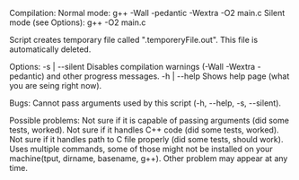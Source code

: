Compilation:
	  Normal mode: g++ -Wall -pedantic -Wextra -O2 main.c
	  Silent mode (see Options): g++ -O2 main.c
    
Script creates temporary file called ".temporeryFile.out". This file is automatically deleted.

Options: 
	  -s | --silent		Disables compilation warnings (-Wall -Wextra -pedantic) and other progress messages.
	  -h | --help		Shows help page (what you are seing right now).
    
Bugs:
	  Cannot pass arguments used by this script (-h, --help, -s, --silent).
   
Possible problems:
	  Not sure if it is capable of passing arguments (did some tests, worked).
	  Not sure if it handles C++ code (did some tests, worked).
	  Not sure if it handles path to C file properly (did some tests, should work).
	  Uses multiple commands, some of those might not be installed on your machine(tput, dirname, basename, g++).
	  Other problem may appear at any time.
